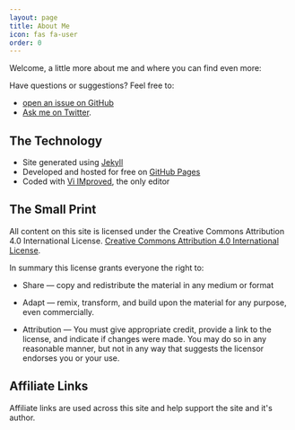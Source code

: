 ```yaml
---
layout: page
title: About Me
icon: fas fa-user
order: 0
---
```


<p class="message">
  Welcome, a little more about me and where you can find even more:
</p>

Have questions or suggestions? Feel free to:

* [open an issue on GitHub](https://github.com/vk2way/vk2way.github.io/issues/new) 
* [Ask me on Twitter](https://twitter.com/jaredquinn).

## The Technology

* Site generated using [Jekyll](http://jekyllrb.com)
* Developed and hosted for free on [GitHub Pages](https://pages.github.com)
* Coded with [Vi IMproved](https://www.vim.org/), the only editor

## The Small Print

<p class="message">
All content on this site is licensed under the Creative Commons Attribution 4.0 International License.  <a rel="license" href="http://creativecommons.org/licenses/by/4.0/">Creative Commons Attribution 4.0 International License</a>.
</p>

In summary this license grants everyone the right to:

* Share — copy and redistribute the material in any medium or format
* Adapt — remix, transform, and build upon the material for any purpose, even commercially.

* Attribution — You must give appropriate credit, provide a link to the license, and indicate if changes were made. You may do so in any reasonable manner, but not in any way that suggests the licensor endorses you or your use.


## Affiliate Links

Affiliate links are used across this site and help support the site and it's author. 


